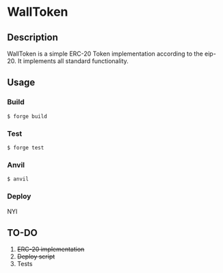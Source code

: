 # WallToken
## Description 
WallToken is a simple ERC-20 Token implementation according to the eip-20. It implements all standard functionality.

## Usage

### Build

```shell
$ forge build
```

### Test

```shell
$ forge test
```

### Anvil

```shell
$ anvil
```

### Deploy
NYI

## TO-DO
1. ~~ERC-20 implementation~~
2. ~~Deploy script~~
3. Tests